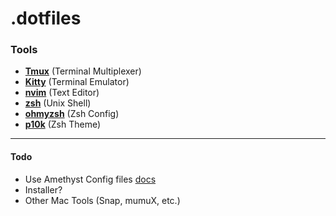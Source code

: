 # .dotfiles

### Tools
- **[Tmux](https://github.com/tmux/tmux/wiki)** (Terminal Multiplexer)
- **[Kitty](https://sw.kovidgoyal.net/kitty/)** (Terminal Emulator)
- **[nvim](https://neovim.io/)** (Text Editor)
- **[zsh](https://wiki.ubuntuusers.de/Zsh/)** (Unix Shell)
- **[ohmyzsh](https://ohmyz.sh/)** (Zsh Config)
- **[p10k](https://github.com/romkatv/powerlevel10k)** (Zsh Theme)

---

#### Todo
- Use Amethyst Config files [docs](https://github.com/ianyh/Amethyst/blob/development/docs/configuration-files.md)
- Installer?
- Other Mac Tools (Snap, mumuX, etc.)
